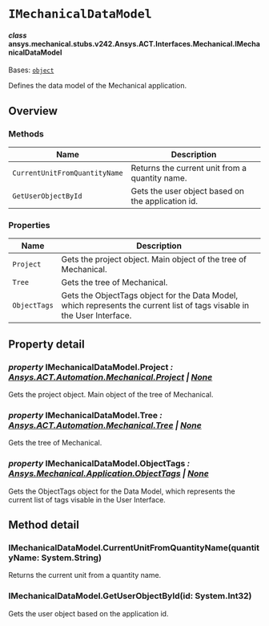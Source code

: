 # `IMechanicalDataModel`



#### *class* ansys.mechanical.stubs.v242.Ansys.ACT.Interfaces.Mechanical.IMechanicalDataModel

Bases: [`object`](https://docs.python.org/3/library/functions.html#object)

Defines the data model of the Mechanical application.

<!-- !! processed by numpydoc !! -->

<a id="overview"></a>

## Overview

### Methods

| Name | Description |
|---------------------------------|---------------------------------------------------|
| `CurrentUnitFromQuantityName`   | Returns the current unit from a quantity name.    |
| `GetUserObjectById`             | Gets the user object based on the application id. |

### Properties

| Name | Description |
|--------------|-------------------------------------------------------------------------------------------------------------------------|
| `Project`    | Gets the project object. Main object of the tree of Mechanical.                                                         |
| `Tree`       | Gets the tree of Mechanical.                                                                                            |
| `ObjectTags` | Gets the ObjectTags object for the Data Model, which represents the current list of tags visable in the User Interface. |

<a id="property-detail"></a>

## Property detail

### *property* IMechanicalDataModel.Project *: [Ansys.ACT.Automation.Mechanical.Project](../../../../../v241/Ansys/ACT/Automation/Mechanical/Project.md#ansys.mechanical.stubs.v241.Ansys.ACT.Automation.Mechanical.Project) | [None](https://docs.python.org/3/library/constants.html#None)*

Gets the project object. Main object of the tree of Mechanical.

<!-- !! processed by numpydoc !! -->

### *property* IMechanicalDataModel.Tree *: [Ansys.ACT.Automation.Mechanical.Tree](../../../../../v241/Ansys/ACT/Automation/Mechanical/Tree.md#ansys.mechanical.stubs.v241.Ansys.ACT.Automation.Mechanical.Tree) | [None](https://docs.python.org/3/library/constants.html#None)*

Gets the tree of Mechanical.

<!-- !! processed by numpydoc !! -->

### *property* IMechanicalDataModel.ObjectTags *: [Ansys.Mechanical.Application.ObjectTags](../../../../../v241/Ansys/Mechanical/Application/ObjectTags.md#ansys.mechanical.stubs.v241.Ansys.Mechanical.Application.ObjectTags) | [None](https://docs.python.org/3/library/constants.html#None)*

Gets the ObjectTags object for the Data Model, which represents the current list of tags visable in the User Interface.

<!-- !! processed by numpydoc !! -->

<a id="method-detail"></a>

## Method detail

### IMechanicalDataModel.CurrentUnitFromQuantityName(quantityName: System.String)

Returns the current unit from a quantity name.

<!-- !! processed by numpydoc !! -->

### IMechanicalDataModel.GetUserObjectById(id: System.Int32)

Gets the user object based on the application id.

<!-- !! processed by numpydoc !! -->

